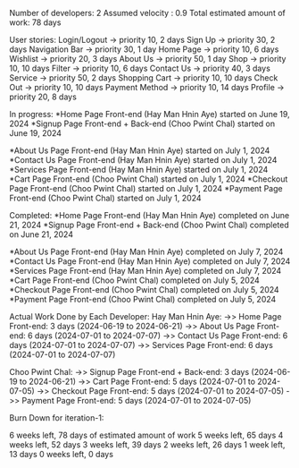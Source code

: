 Number of developers: 2
Assumed velocity : 0.9
Total estimated amount of work: 78 days

User stories:
Login/Logout -> priority 10, 2 days
Sign Up -> priority 30, 2 days
Navigation Bar -> priority 30, 1 day
Home Page -> priority 10, 6 days
Wishlist -> priority 20, 3 days
About Us -> priority 50, 1 day
Shop -> priority 10, 10 days
Filter -> priority 10, 6 days
Contact Us -> priority 40, 3 days
Service -> priority 50, 2 days
Shopping Cart -> priority 10, 10 days
Check Out -> priority 10, 10 days
Payment Method -> priority 10, 14 days
Profile -> priority 20, 8 days

In progress:
*Home Page Front-end (Hay Man Hnin Aye) started on June 19, 2024
*Signup Page Front-end + Back-end (Choo Pwint Chal) started on June 19, 2024

*About Us Page Front-end (Hay Man Hnin Aye) started on July 1, 2024
*Contact Us Page Front-end (Hay Man Hnin Aye) started on July 1, 2024
*Services Page Front-end (Hay Man Hnin Aye) started on July 1, 2024
*Cart Page Front-end (Choo Pwint Chal) started on July 1, 2024
*Checkout Page Front-end (Choo Pwint Chal) started on July 1, 2024
*Payment Page Front-end (Choo Pwint Chal) started on July 1, 2024

Completed:
*Home Page Front-end (Hay Man Hnin Aye) completed on June 21, 2024
*Signup Page Front-end + Back-end (Choo Pwint Chal) completed on June 21, 2024

*About Us Page Front-end (Hay Man Hnin Aye) completed on July 7, 2024
*Contact Us Page Front-end (Hay Man Hnin Aye) completed on July 7, 2024
*Services Page Front-end (Hay Man Hnin Aye) completed on July 7, 2024
*Cart Page Front-end (Choo Pwint Chal) completed on July 5, 2024
*Checkout Page Front-end (Choo Pwint Chal) completed on July 5, 2024
*Payment Page Front-end (Choo Pwint Chal) completed on July 5, 2024


Actual Work Done by Each Developer:
Hay Man Hnin Aye:
    ->> Home Page Front-end: 3 days (2024-06-19 to 2024-06-21)
    ->> About Us Page Front-end: 6 days (2024-07-01 to 2024-07-07)
    ->> Contact Us Page Front-end: 6 days (2024-07-01 to 2024-07-07)
    ->> Services Page Front-end: 6 days (2024-07-01 to 2024-07-07)

Choo Pwint Chal:
    ->> Signup Page Front-end + Back-end: 3 days (2024-06-19 to 2024-06-21)
    ->> Cart Page Front-end: 5 days (2024-07-01 to 2024-07-05)
    ->> Checkout Page Front-end: 5 days (2024-07-01 to 2024-07-05)
    ->> Payment Page Front-end: 5 days (2024-07-01 to 2024-07-05)

Burn Down for iteration-1:

6 weeks left, 78 days of estimated amount of work
5 weeks left, 65 days
4 weeks left, 52 days
3 weeks left, 39 days
2 weeks left, 26 days
1 week left, 13 days
0 weeks left, 0 days